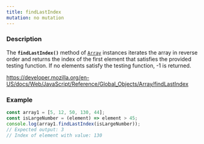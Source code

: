 ```yaml
---
title: findLastIndex
mutation: no mutation
---
```


### Description

The <strong><code>findLastIndex()</code></strong> method of <a href="https://developer.mozilla.org/en-US/docs/Web/JavaScript/Reference/Global_Objects/Array"><code>Array</code></a> instances iterates the array in reverse order and returns the index of the first element that satisfies the provided testing function. If no elements satisfy the testing function, -1 is returned.

<a href="https://developer.mozilla.org/en-US/docs/Web/JavaScript/Reference/Global_Objects/Array/findLastIndex">https://developer.mozilla.org/en-US/docs/Web/JavaScript/Reference/Global_Objects/Array/findLastIndex</a>

### Example

```javascript
const array1 = [5, 12, 50, 130, 44];
const isLargeNumber = (element) => element > 45;
console.log(array1.findLastIndex(isLargeNumber));
// Expected output: 3
// Index of element with value: 130
```
